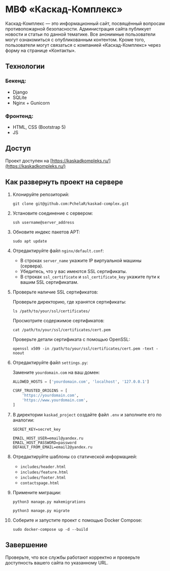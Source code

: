 # МВФ «Каскад-Комплекс»

Каскад-Комплекс — это информационный сайт, посвящённый вопросам противопожарной безопасности.
Администрация сайта публикует новости и статьи по данной тематике.
Все анонимные пользователи могут ознакомиться с опубликованным контентом.
Кроме того, пользователи могут связаться с компанией «Каскад-Комплекс» через форму на странице «Контакты».

## Технологии

### Бекенд:
- Django
- SQLite
- Nginx + Gunicorn

### Фронтенд:
- HTML, CSS (Bootstrap 5)
- JS

## Доступ

Проект доступен на [https://kaskadkompleks.ru/](https://kaskadkompleks.ru/)

## Как развернуть проект на сервере

1. Клонируйте репозиторий:

    ```shell
    git clone git@github.com:PchelaR/kaskad-complex.git
    ```

2. Установите соединение с сервером:

    ```shell
    ssh username@server_address
    ```

3. Обновите индекс пакетов APT:

    ```shell
    sudo apt update
    ```

4. Отредактируйте файл `nginx/default.conf`:

    - В строках `server_name` укажите IP виртуальной машины (сервера).
    - Убедитесь, что у вас имеются SSL сертификаты.
    - В строках `ssl_certificate` и `ssl_certificate_key` укажите пути к вашим SSL сертификатам.

5. Проверьте наличие SSL сертификатов:

    Проверьте директорию, где хранятся сертификаты:

    ```shell
    ls /path/to/your/ssl/certificates/
    ```

    Просмотрите содержимое сертификатов:

    ```shell
    cat /path/to/your/ssl/certificates/cert.pem
    ```

    Проверьте детали сертификата с помощью OpenSSL:

    ```shell
    openssl x509 -in /path/to/your/ssl/certificates/cert.pem -text -noout
    ```

6. Отредактируйте файл `settings.py`:

    Замените `yourdomain.com` на ваш домен:

    ```python
    ALLOWED_HOSTS = ['yourdomain.com', 'localhost', '127.0.0.1']

    CSRF_TRUSTED_ORIGINS = [
        'https://yourdomain.com',
        'https://www.yourdomain.com',
    ]
    ```

7. В директории `kaskad_project` создайте файл `.env` и заполните его по аналогии:

    ```plaintext
    SECRET_KEY=secret_key

    EMAIL_HOST_USER=email@yandex.ru
    EMAIL_HOST_PASSWORD=password
    DEFAULT_FROM_EMAIL=email2@yandex.ru
    ```

8. Отредактируйте шаблоны со статической информацией:
    - `includes/header.html`
    - `includes/feature.html`
    - `includes/footer.html`
    - `contactspage.html`

9. Примените миграции:

    ```shell
    python3 manage.py makemigrations
    ```

    ```shell
    python3 manage.py migrate
    ```

10. Соберите и запустите проект с помощью Docker Compose:

    ```shell
    sudo docker-compose up -d --build
    ```

## Завершение

Проверьте, что все службы работают корректно и проверьте доступность вашего сайта по указанному URL.
